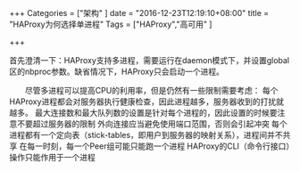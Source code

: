 +++
Categories = ["架构"
]
date = "2016-12-23T12:19:10+08:00"
title = "HAProxy为何选择单进程"
Tags = ["HAProxy","高可用"
]

+++

首先澄清一下：HAProxy支持多进程，需要运行在daemon模式下，并设置global区的nbproc参数。缺省情况下，HAProxy只会启动一个进程。

  尽管多进程可以提高CPU的利用率，但是仍然有一些限制需要考虑：
每个HAProxy进程都会对服务器执行健康检查，因此进程越多，服务器收到的打扰就越多。
最大连接数和最大队列数的设置是针对每个进程的，因此设置的时候要注意不要超过服务器的限制
外向连接应当避免使用端口范围，否则会引起冲突
每个进程都有一个定向表（stick-tables，即用户到服务器的映射关系），进程间并不共享
在每一时刻，每一个Peer组可能只能跑一个进程
HAProxy的CLI（命令行接口）操作只能作用于一个进程